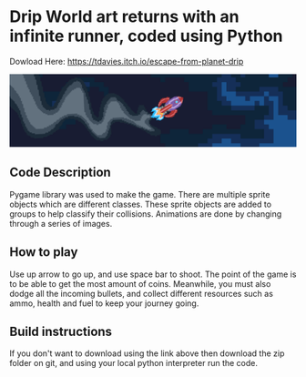 # Drip World art returns with an infinite runner, coded using Python
Dowload Here: https://tdavies.itch.io/escape-from-planet-drip

![](Images/victoryBackground.png)

## Code Description
Pygame library was used to make the game. There are multiple sprite objects which are different classes. These sprite objects are added to groups to help classify their collisions. Animations are done by changing through a series of images. 

## How to play
Use up arrow to go up, and use space bar to shoot. The point of the game is to be able to get the most amount of coins. Meanwhile, you must also dodge all the incoming bullets, and collect different resources such as ammo, health and fuel to keep your journey going.

## Build instructions
If you don't want to download using the link above then download the zip folder on git, and using your local python interpreter run the code.



